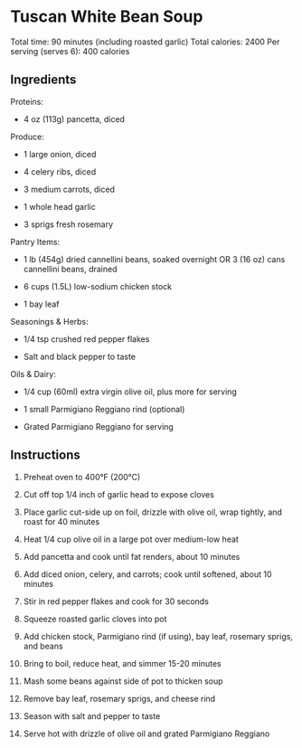 # **Tuscan White Bean Soup**

Total time: 90 minutes (including roasted garlic) Total calories: 2400
Per serving (serves 6): 400 calories

## **Ingredients**

Proteins:

-   4 oz (113g) pancetta, diced

Produce:

-   1 large onion, diced

-   4 celery ribs, diced

-   3 medium carrots, diced

-   1 whole head garlic

-   3 sprigs fresh rosemary

Pantry Items:

-   1 lb (454g) dried cannellini beans, soaked overnight OR 3 (16 oz)
    cans cannellini beans, drained

-   6 cups (1.5L) low-sodium chicken stock

-   1 bay leaf

Seasonings & Herbs:

-   1/4 tsp crushed red pepper flakes

-   Salt and black pepper to taste

Oils & Dairy:

-   1/4 cup (60ml) extra virgin olive oil, plus more for serving

-   1 small Parmigiano Reggiano rind (optional)

-   Grated Parmigiano Reggiano for serving

## **Instructions**

1.  Preheat oven to 400°F (200°C)

2.  Cut off top 1/4 inch of garlic head to expose cloves

3.  Place garlic cut-side up on foil, drizzle with olive oil, wrap
    tightly, and roast for 40 minutes

4.  Heat 1/4 cup olive oil in a large pot over medium-low heat

5.  Add pancetta and cook until fat renders, about 10 minutes

6.  Add diced onion, celery, and carrots; cook until softened, about 10
    minutes

7.  Stir in red pepper flakes and cook for 30 seconds

8.  Squeeze roasted garlic cloves into pot

9.  Add chicken stock, Parmigiano rind (if using), bay leaf, rosemary
    sprigs, and beans

10. Bring to boil, reduce heat, and simmer 15-20 minutes

11. Mash some beans against side of pot to thicken soup

12. Remove bay leaf, rosemary sprigs, and cheese rind

13. Season with salt and pepper to taste

14. Serve hot with drizzle of olive oil and grated Parmigiano Reggiano

